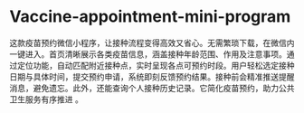 # Vaccine-appointment-mini-program
这款疫苗预约微信小程序，让接种流程变得高效又省心。无需繁琐下载，在微信内一键进入。首页清晰展示各类疫苗信息，涵盖接种年龄范围、作用及注意事项。通过定位功能，自动匹配附近接种点，实时呈现各点可预约时段。用户轻松选定接种日期与具体时间，提交预约申请，系统即刻反馈预约结果。接种前会精准推送提醒消息，避免遗忘。此外，还能查询个人接种历史记录。它简化疫苗预约，助力公共卫生服务有序推进 。 
